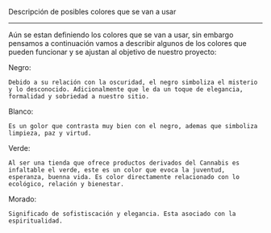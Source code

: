 Descripción de posibles colores que se van a usar
___

Aún se estan definiendo los colores que se van a usar, sin embargo pensamos a continuación vamos a describir algunos de los colores que pueden funcionar y se ajustan al objetivo de nuestro proyecto:

Negro:

```
Debido a su relación con la oscuridad, el negro simboliza el misterio y lo desconocido. Adicionalmente que le da un toque de elegancia, formalidad y sobriedad a nuestro sitio.
```

Blanco:

```
Es un golor que contrasta muy bien con el negro, ademas que simboliza limpieza, paz y virtud.
```

Verde:

```
Al ser una tienda que ofrece productos derivados del Cannabis es infaltable el verde, este es un color que evoca la juventud, esperanza, buenna vida. Es color directamente relacionado con lo ecológico, relación y bienestar. 
```

Morado:

```
Significado de sofistiscación y elegancia. Esta asociado con la espiritualidad. 
```

